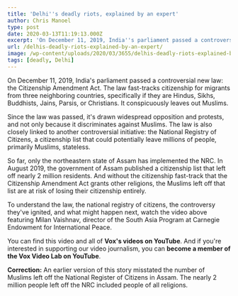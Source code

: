 ```yaml
---
title: 'Delhi''s deadly riots, explained by an expert'
author: Chris Manoel
type: post
date: 2020-03-13T11:19:13.000Z
excerpt: 'On December 11, 2019, India''s parliament passed a controversial new law: the Citizenship Amendment Act. The law fast-tracks citizenship for migrants from three neighboring countries, specifically if they are Hindus, Sikhs, Buddhists, Jains, Parsis, or Christians. It conspicuously leaves out Muslims. Since the law was passed, it''s drawn widespread opposition and protests, and not only&hellip;'
url: /delhis-deadly-riots-explained-by-an-expert/
image: /wp-content/uploads/2020/03/3655/delhis-deadly-riots-explained-by-an-expert.jpg
tags: [deadly, Delhi]
---
```


On December 11, 2019, India's parliament passed a controversial new law: the Citizenship Amendment Act. The law fast-tracks citizenship for migrants from three neighboring countries, specifically if they are Hindus, Sikhs, Buddhists, Jains, Parsis, or Christians. It conspicuously leaves out Muslims.

Since the law was passed, it's drawn widespread opposition and protests, and not only because it discriminates against Muslims. The law is also closely linked to another controversial initiative: the National Registry of Citizens, a citizenship list that could potentially leave millions of people, primarily Muslims, stateless.

So far, only the northeastern state of Assam has implemented the NRC. In August 2019, the government of Assam published a citizenship list that left off nearly 2 million residents. And without the citizenship fast-track that the Citizenship Amendment Act grants other religions, the Muslims left off that list are at risk of losing their citizenship entirely.

To understand the law, the national registry of citizens, the controversy they've ignited, and what might happen next, watch the video above featuring Milan Vaishnav, director of the South Asia Program at Carnegie Endowment for International Peace.

You can find this video and all of **Vox's videos on YouTube**. And if you're interested in supporting our video journalism, you can **become a member of the Vox Video Lab on YouTube**.

**Correction:** An earlier version of this story misstated the number of Muslims left off the National Register of Citizens in Assam. The nearly 2 million people left off the NRC included people of all religions.

